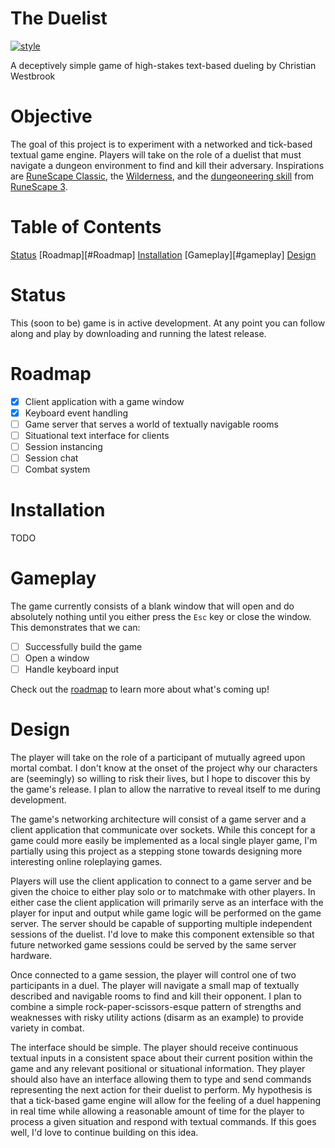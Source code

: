 # The Duelist

[![style](https://github.com/christian-westbrook/the-duelist/actions/workflows/style.yml/badge.svg)](https://github.com/christian-westbrook/the-duelist/actions/workflows/style.yml)

A deceptively simple game of high-stakes text-based dueling by Christian Westbrook

# Objective

The goal of this project is to experiment with a networked and tick-based textual game engine. Players will take on the role of a duelist that must navigate a dungeon environment to find and kill their adversary. Inspirations are [RuneScape Classic](https://rsc.vet/), the [Wilderness](https://classic.runescape.wiki/w/Wilderness), and the [dungeoneering skill](https://runescape.wiki/w/Dungeoneering) from [RuneScape 3](https://www.runescape.com/community).

# Table of Contents

[Status](#status)
[Roadmap][#Roadmap]
[Installation](#installation)
[Gameplay][#gameplay]
[Design](#design)

# Status

This (soon to be) game is in active development. At any point you can follow along and play by downloading and running the latest release.

# Roadmap

- [x] Client application with a game window
- [x] Keyboard event handling
- [ ] Game server that serves a world of textually navigable rooms
- [ ] Situational text interface for clients
- [ ] Session instancing
- [ ] Session chat
- [ ] Combat system

# Installation

TODO

# Gameplay

The game currently consists of a blank window that will open and do absolutely nothing until you either press the `Esc` key or close the window. This demonstrates that we can:

- [ ] Successfully build the game
- [ ] Open a window
- [ ] Handle keyboard input

Check out the [roadmap](#roadmap) to learn more about what's coming up!

# Design

The player will take on the role of a participant of mutually agreed upon mortal combat. I don't know at the onset of the project why our characters are (seemingly) so willing to risk their lives, but I hope to discover this by the game's release. I plan to allow the narrative to reveal itself to me during development.

The game's networking architecture will consist of a game server and a client application that communicate over sockets. While this concept for a game could more easily be implemented as a local single player game, I'm partially using this project as a stepping stone towards designing more interesting online roleplaying games. 

Players will use the client application to connect to a game server and be given the choice to either play solo or to matchmake with other players. In either case the client application will primarily serve as an interface with the player for input and output while game logic will be performed on the game server. The server should be capable of supporting multiple independent sessions of the duelist. I'd love to make this component extensible so that future networked game sessions could be served by the same server hardware.

Once connected to a game session, the player will control one of two participants in a duel. The player will navigate a small map of textually described and navigable rooms to find and kill their opponent. I plan to combine a simple rock-paper-scissors-esque pattern of strengths and weaknesses with risky utility actions (disarm as an example) to provide variety in combat.

The interface should be simple. The player should receive continuous textual inputs in a consistent space about their current position within the game and any relevant positional or situational information. They player should also have an interface allowing them to type and send commands representing the next action for their duelist to perform. My hypothesis is that a tick-based game engine will allow for the feeling of a duel happening in real time while allowing a reasonable amount of time for the player to process a given situation and respond with textual commands. If this goes well, I'd love to continue building on this idea.